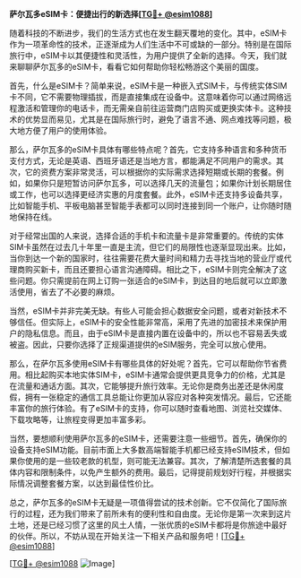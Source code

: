 **萨尔瓦多eSIM卡：便捷出行的新选择[[TG💪+ @esim1088](https://t.me/s/esim1088)]**

随着科技的不断进步，我们的生活方式也在发生翻天覆地的变化。其中，eSIM卡作为一项革命性的技术，正逐渐成为人们生活中不可或缺的一部分。特别是在国际旅行中，eSIM卡以其便捷性和灵活性，为用户提供了全新的选择。今天，我们就来聊聊萨尔瓦多的eSIM卡，看看它如何帮助你轻松畅游这个美丽的国度。

首先，什么是eSIM卡？简单来说，eSIM卡是一种嵌入式SIM卡，与传统实体SIM卡不同，它不需要物理插拔，而是直接集成在设备中。这意味着你可以通过网络远程激活和管理你的电话卡，而无需亲自前往运营商门店购买或更换实体卡。这种技术的优势显而易见，尤其是在国际旅行时，避免了语言不通、网点难找等问题，极大地方便了用户的使用体验。

那么，萨尔瓦多的eSIM卡具体有哪些特点呢？首先，它支持多种语言和多种货币支付方式，无论是英语、西班牙语还是当地方言，都能满足不同用户的需求。其次，它的资费方案非常灵活，可以根据你的实际需求选择短期或长期的套餐。例如，如果你只是短暂访问萨尔瓦多，可以选择几天的流量包；如果你计划长期居住或工作，也可以选择更经济实惠的月度套餐。此外，eSIM卡还支持多设备共享，比如智能手机、平板电脑甚至智能手表都可以同时连接到同一个账户，让你随时随地保持在线。

对于经常出国的人来说，选择合适的手机卡和流量卡是非常重要的。传统的实体SIM卡虽然在过去几十年里一直是主流，但它们的局限性也逐渐显现出来。比如，当你到达一个新的国家时，往往需要花费大量时间和精力去寻找当地的营业厅或代理商购买新卡，而且还要担心语言沟通障碍。相比之下，eSIM卡则完全解决了这些问题。你只需提前在网上订购一张适合的eSIM卡，到达目的地后就可以立即激活使用，省去了不必要的麻烦。

当然，eSIM卡并非完美无缺。有些人可能会担心数据安全问题，或者对新技术不够信任。但实际上，eSIM卡的安全性能非常高，采用了先进的加密技术来保护用户的隐私信息。而且，由于eSIM卡是直接内置在设备中的，所以也不容易丢失或被盗。因此，只要你选择了正规渠道提供的eSIM服务，完全可以放心使用。

那么，在萨尔瓦多使用eSIM卡有哪些具体的好处呢？首先，它可以帮助你节省费用。相比起购买本地实体SIM卡，eSIM卡通常会提供更具竞争力的价格，尤其是在流量和通话方面。其次，它能够提升旅行效率。无论你是商务出差还是休闲度假，拥有一张稳定的通信工具总能让你更加从容应对各种突发情况。最后，它还能丰富你的旅行体验。有了eSIM卡的支持，你可以随时查看地图、浏览社交媒体、下载攻略等，让旅程变得更加丰富多彩。

当然，要想顺利使用萨尔瓦多的eSIM卡，还需要注意一些细节。首先，确保你的设备支持eSIM功能。目前市面上大多数高端智能手机都已经支持eSIM技术，但如果你使用的是一些较老款的机型，则可能无法兼容。其次，了解清楚所选套餐的具体内容和限制条件，以免产生额外的费用。最后，记得提前规划好行程，并根据实际情况调整套餐方案，以达到最佳性价比。

总之，萨尔瓦多的eSIM卡无疑是一项值得尝试的技术创新。它不仅简化了国际旅行的过程，还为我们带来了前所未有的便利性和自由度。无论你是第一次来到这片土地，还是已经习惯了这里的风土人情，一张优质的eSIM卡都将是你旅途中最好的伙伴。所以，不妨从现在开始关注一下相关产品和服务吧！[[TG💪+ @esim1088](https://t.me/s/esim1088)]

[[TG💪+ @esim1088](https://t.me/s/esim1088) ![Image](https://i.postimg.cc/4NQfJmqS/Snipaste-2025-05-13-00-14-12.png)]
